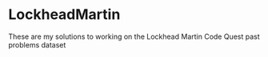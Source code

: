 # LockheadMartin
These are my solutions to working on the Lockhead Martin Code Quest past problems dataset
